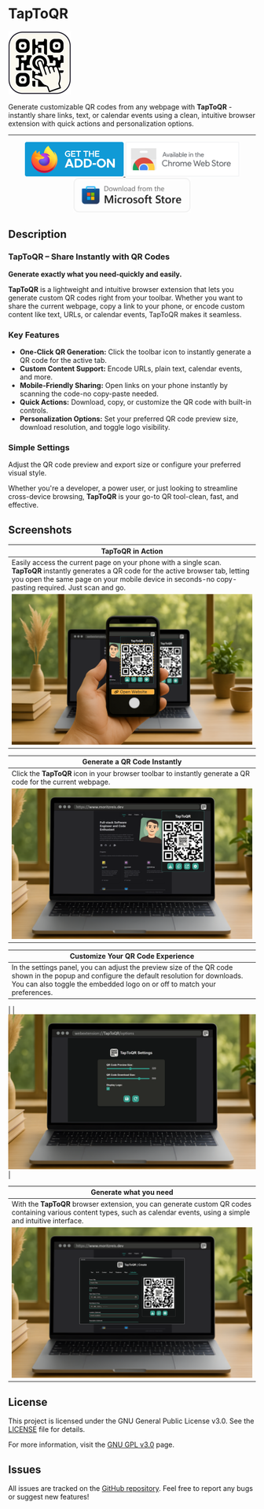 # TapToQR

![TapToQR Logo](./browser/public/img/ic_TapToQR_128.png)

Generate customizable QR codes from any webpage with **TapToQR** - instantly share links, text, or calendar events using a clean, intuitive browser extension with quick actions and personalization options.

***

<p align="center">
  <a href="https://addons.mozilla.org/addon/taptoqr/">
    <img src="./website/public/store/get-the-addon-fx-apr-2020.svg" alt="Get TapToQR for Firefox" height="70">
  </a>
  <a href="https://chromewebstore.google.com/detail/taptoqr/ommdikomjapdndpedljobeecepeopjmp">
    <img src="./website/public/store/chrome-web-store.svg" alt="Get TapToQR for Chrome" height="70">
  </a>
  <a href="https://microsoftedge.microsoft.com/addons/detail/taptoqr/bkfofjhemmkeekmaimpgbndkddmknbga">
    <img src="./website/public/store/microsoft-store-en-us-light.svg" alt="Get TapToQR for Edge" height="70">
  </a>
</p>

## Description

### TapToQR – Share Instantly with QR Codes

**Generate exactly what you need-quickly and easily.**

**TapToQR** is a lightweight and intuitive browser extension that lets you generate custom QR codes right from your toolbar. Whether you want to share the current webpage, copy a link to your phone, or encode custom content like text, URLs, or calendar events, TapToQR makes it seamless.

### Key Features

- **One-Click QR Generation:** Click the toolbar icon to instantly generate a QR code for the active tab.
- **Custom Content Support:** Encode URLs, plain text, calendar events, and more.
- **Mobile-Friendly Sharing:** Open links on your phone instantly by scanning the code-no copy-paste needed.
- **Quick Actions:** Download, copy, or customize the QR code with built-in controls.
- **Personalization Options:** Set your preferred QR code preview size, download resolution, and toggle logo visibility.

### Simple Settings

Adjust the QR code preview and export size or configure your preferred visual style.

Whether you're a developer, a power user, or just looking to streamline cross-device browsing, **TapToQR** is your go-to QR tool-clean, fast, and effective.

## Screenshots

| TapToQR in Action                                                                                                                                                                                        |
|----------------------------------------------------------------------------------------------------------------------------------------------------------------------------------------------------------------------|
| Easily access the current page on your phone with a single scan. **TapToQR** instantly generates a QR code for the active browser tab, letting you open the same page on your mobile device in seconds-no copy-pasting required. Just scan and go. |
| ![TapToQR Logo](./website/public/store/TapToQr-InAction.png)                                                                                                                                                        |


| Generate a QR Code Instantly|
|---------------------------------------------------------------------------------------------------------------------|
| Click the **TapToQR** icon in your browser toolbar to instantly generate a QR code for the current webpage. |
| ![TapToQR Logo](./website/public/store/TapToQr-Extension.png)                                                       |

| Customize Your QR Code Experience                                                                                                            |
|---------------------------------------------------------------------------------------------------------------------|
| In the settings panel, you can adjust the preview size of the QR code shown in the popup and configure the default resolution for downloads. You can also toggle the embedded logo on or off to match your preferences.
 |
| ![TapToQR Logo](./website/public/store/TapToQr-Settings.png)                                                       |

| Generate what you need                                                                                                            |
|---------------------------------------------------------------------------------------------------------------------|
| With the **TapToQR** browser extension, you can generate custom QR codes containing various content types, such as calendar events, using a simple and intuitive interface. |
| ![TapToQR Logo](./website/public/store/TapToQr-CustomQr.png)                                                       |

## License

This project is licensed under the GNU General Public License v3.0. See the [LICENSE](./LICENSE) file for details.

For more information, visit the [GNU GPL v3.0](https://www.gnu.org/licenses/gpl-3.0.html) page.

## Issues

All issues are tracked on the [GitHub repository](https://github.com/clFaster/TapToQR/issues). 
Feel free to report any bugs or suggest new features!
